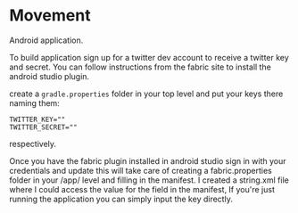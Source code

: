 # Movement
Android application.

 To build application sign up for a twitter dev account to receive a twitter key and secret.
 You can follow instructions from the fabric site to install the android studio plugin.

 create a `gradle.properties` folder in your top level and put your keys there naming them:

 ```
 TWITTER_KEY=""
 TWITTER_SECRET=""
 ```

 respectively.

 Once you have the fabric plugin installed in android studio sign in with your credentials and update
 this will take care of creating a fabric.properties folder in your /app/ level and filling in the manifest.
 I created a string.xml file where I could access the value for the field in the manifest,
 If you're just running the application you can simply input the key directly.